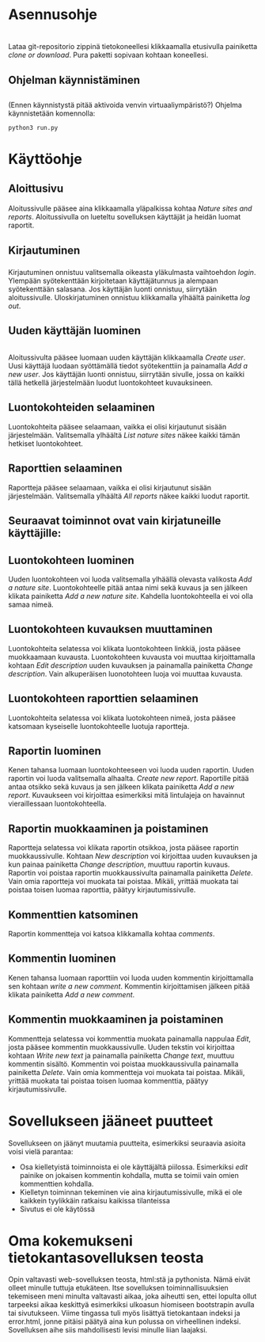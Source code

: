# Asennusohje <h1>  
Lataa git-repositorio zippinä tietokoneellesi klikkaamalla etusivulla painiketta _clone or download_. Pura paketti sopivaan kohtaan koneellesi. 

## Ohjelman käynnistäminen <h2>
(Ennen käynnistystä pitää aktivoida venvin virtuaaliympäristö?) Ohjelma käynnistetään komennolla:
```
python3 run.py
```

# Käyttöohje <h3>
  
## Aloittusivu <h4> 
 
Aloitussivulle pääsee aina klikkaamalla yläpalkissa kohtaa _Nature sites and reports_. Aloitussivulla on lueteltu sovelluksen käyttäjät ja heidän luomat raportit.

## Kirjautuminen <h5>
Kirjautuminen onnistuu valitsemalla oikeasta yläkulmasta vaihtoehdon _login_. Ylempään syötekenttään kirjoitetaan käyttäjätunnus ja alempaan syötekenttään salasana.
Jos käyttäjän luonti onnistuu, siirrytään aloitussivulle. Uloskirjatuminen onnistuu klikkamalla ylhäältä painiketta _log out_.

## Uuden käyttäjän luominen <h6>
Aloitussivulta pääsee luomaan uuden käyttäjän klikkaamalla _Create user_. Uusi käyttäjä luodaan syöttämällä tiedot syötekenttiin ja painamalla _Add a new user_. Jos käyttäjän luonti onnistuu, siirrytään sivulle, jossa on kaikki tällä hetkellä järjestelmään luodut luontokohteet kuvauksineen.

## Luontokohteiden selaaminen <h7> 
Luontokohteita pääsee selaamaan, vaikka ei olisi kirjautunut sisään järjestelmään. Valitsemalla ylhäältä _List nature sites_ näkee kaikki tämän hetkiset luontokohteet.

## Raporttien selaaminen <h8> 
Raportteja pääsee selaamaan, vaikka ei olisi kirjautunut sisään järjestelmään. Valitsemalla ylhäältä _All reports_ näkee kaikki luodut raportit.  

## Seuraavat toiminnot ovat vain kirjatuneille käyttäjille: <h9>

## Luontokohteen luominen <h10>
Uuden luontokohteen voi luoda valitsemalla ylhäällä olevasta valikosta _Add a nature site_. Luontokohteelle pitää antaa nimi sekä kuvaus ja sen jälkeen klikata painiketta _Add a new nature site_. Kahdella luontokohteella ei voi olla samaa nimeä.

## Luontokohteen kuvauksen muuttaminen <h11>
Luontokohteita selatessa voi klikata luontokohteen linkkiä, josta pääsee muokkaamaan kuvausta. Luontokohteen kuvausta voi muuttaa kirjoittamalla kohtaan _Edit description_ uuden kuvauksen ja painamalla painiketta _Change description_. Vain alkuperäisen luonotohteen luoja voi muuttaa kuvausta. 

## Luontokohteen raporttien selaaminen <h12>
Luontokohteita selatessa voi klikata luotokohteen nimeä, josta pääsee katsomaan kyseiselle luontokohteelle luotuja raportteja.

## Raportin luominen <h13>
Kenen tahansa luomaan luontokohteeseen voi luoda uuden raportin. Uuden raportin voi luoda valitsemalla alhaalta. _Create new report_. Raportille pitää antaa otsikko sekä kuvaus ja sen jälkeen klikata painiketta _Add a new report_. Kuvaukseen voi kirjoittaa esimerkiksi mitä lintulajeja on havainnut vieraillessaan luontokohteella.

## Raportin muokkaaminen ja poistaminen <h14>
Raportteja selatessa voi klikata raportin otsikkoa, josta pääsee raportin muokkaussivulle. Kohtaan _New description_ voi kirjoittaa uuden kuvauksen ja kun painaa painiketta _Change description_, muuttuu raportin kuvaus. Raportin voi poistaa raportin muokkaussivulta painamalla painiketta _Delete_. Vain omia raportteja voi muokata tai poistaa. Mikäli, yrittää muokata tai poistaa toisen luomaa raporttia, päätyy kirjautumissivulle.

## Kommenttien katsominen <h15>
Raportin kommentteja voi katsoa klikkamalla kohtaa _comments_.

## Kommentin luominen <h16>
Kenen tahansa luomaan raporttiin voi luoda uuden kommentin kirjoittamalla sen kohtaan _write a new comment_. Kommentin kirjoittamisen jälkeen pitää klikata painiketta _Add a new comment_.

## Kommentin muokkaaminen ja poistaminen <h17>
Kommentteja selatessa voi kommenttia muokata painamalla nappulaa _Edit_, josta pääsee kommentin muokkaussivulle. Uuden tekstin voi kirjoittaa kohtaan _Write new text_ ja painamalla painiketta _Change text_, muuttuu kommentin sisältö. Kommentin voi poistaa muokkaussivulla painamalla painiketta _Delete_. Vain omia kommentteja voi muokata tai poistaa. Mikäli, yrittää muokata tai poistaa toisen luomaa kommenttia, päätyy kirjautumissivulle.


# Sovellukseen jääneet puutteet <h18>

Sovellukseen on jäänyt muutamia puutteita, esimerkiksi seuraavia asioita voisi vielä parantaa:

- Osa kielletyistä toiminnoista ei ole käyttäjältä piilossa. Esimerkiksi _edit_ painike on jokaisen kommentin kohdalla, mutta se toimii vain omien kommenttien kohdalla.
- Kielletyn toiminnan tekeminen vie aina kirjautumissivulle, mikä ei ole kaikkein tyylikkäin ratkaisu kaikissa tilanteissa
- Sivutus ei ole käytössä

# Oma kokemukseni tietokantasovelluksen teosta <h19>

Opin valtavasti web-sovelluksen teosta, html:stä ja pythonista. Nämä eivät olleet minulle tuttuja etukäteen. Itse sovelluksen toiminnallisuuksien tekemiseen meni minulta valtavasti aikaa, joka aiheutti sen, ettei lopulta ollut tarpeeksi aikaa keskittyä esimerkiksi ulkoasun hiomiseen bootstrapin avulla tai sivutukseen. Viime tingassa tuli myös lisättyä tietokantaan indeksi ja error.html, jonne pitäisi päätyä aina kun polussa on virheellinen indeksi. Sovelluksen aihe siis mahdollisesti levisi minulle liian laajaksi.
